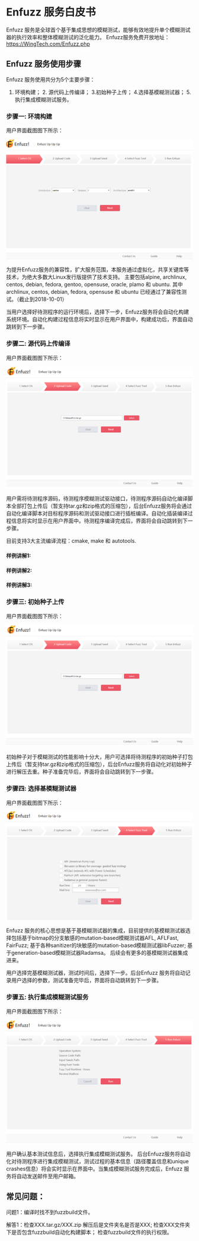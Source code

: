 # Enfuzz 服务白皮书

Enfuzz 服务是全球首个基于集成思想的模糊测试，能够有效地提升单个模糊测试器的执行效率和整体模糊测试的泛化能力。
Enfuzz服务免费开放地址：https://WingTech.com/Enfuzz.php

## Enfuzz 服务使用步骤

Enfuzz 服务使用共分为5个主要步骤：
1. 环境构建； 2. 源代码上传编译； 3.初始种子上传； 4.选择基模糊测试器； 5.执行集成模糊测试服务。

###  步骤一: 环境构建

用户界面截图图下所示：

![image](https://github.com/131250106/enfuzzer/blob/master/example/image/step1.PNG)

为提升Enfuzz服务的兼容性，扩大服务范围，本服务通过虚拟化，共享关键库等技术，为绝大多数大Linux发行版提供了技术支持。
主要包括alpine, archlinux, centos, debian, fedora, gentoo, opensuse, oracle, plamo 和 ubuntu.
其中 archlinux, centos, debian, fedora, opensuse 和 ubuntu 已经通过了兼容性测试。（截止到2018-10-01）

当用户选择好待测程序的运行环境后，选择下一步，Enfuzz服务将会自动化构建系统环境。自动化构建过程信息将实时显示在用户界面中，构建成功后，界面自动跳转到下一步骤。


### 步骤二: 源代码上传编译

用户界面截图图下所示：

![image](https://github.com/131250106/enfuzzer/blob/master/example/image/step2.PNG)

用户需将待测程序源码，待测程序模糊测试驱动接口，待测程序源码自动化编译脚本全部打包上传后（暂支持tar.gz和zip格式的压缩包），后台Enfuzz服务将会通过自动化编译脚本对目标程序源码和测试驱动接口进行插桩编译。自动化插装编译过程信息将实时显示在用户界面中。待测程序编译完成后，界面将会自动跳转到下一步骤。

目前支持3大主流编译流程：cmake, make 和 autotools.

#### 样例讲解1: 



#### 样例讲解2: 



#### 样例讲解3: 



### 步骤三: 初始种子上传

用户界面截图图下所示：

![image](https://github.com/131250106/enfuzzer/blob/master/example/image/step2.PNG)

初始种子对于模糊测试的性能影响十分大，用户可选择将待测程序的初始种子打包上传后（暂支持tar.gz和zip格式的压缩包），后台Enfuzz服务将自动化对初始种子进行解压去重。种子准备完毕后，界面将会自动跳转到下一步骤。


### 步骤四: 选择基模糊测试器

用户界面截图图下所示：

![image](https://github.com/131250106/enfuzzer/blob/master/example/image/step4.PNG)

Enfuzz 服务的核心思想是基于基模糊测试器的集成，目前提供的基模糊测试器选择包括基于bitmap的分支敏感的mutation-based模糊测试器AFL, AFLFast, FairFuzz; 基于各种sanitizer的块敏感的mutation-based模糊测试器libFuzzer; 基于generation-based模糊测试器Radamsa。
后续会有更多的基模糊测试器集成进来。

用户选择完基模糊测试器，测试时间后，选择下一步。后台Enfuzz 服务将自动记录用户选择的参数，测试准备完毕后，界面将自动跳转到下一步骤。


### 步骤五: 执行集成模糊测试服务

用户界面截图图下所示：

![image](https://github.com/131250106/enfuzzer/blob/master/example/image/step5.PNG)


用户确认基本测试信息后，选择执行集成模糊测试服务。 后台Enfuzz服务将自动化对待测程序进行集成模糊测试，测试过程的基本信息（路径覆盖信息和unique crashes信息）将会实时显示在界面中。当集成模糊测试服务完成后，Enfuzz 服务将自动发送邮件至用户邮箱。





## 常见问题：

问题1：编译时找不到fuzzbuild文件。

解答1：检查XXX.tar.gz/XXX.zip 解压后是文件夹名是否是XXX; 
			检查XXX文件夹下是否包含fuzzbuild自动化构建脚本；
			检查fuzzbuild文件的执行权限。
